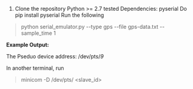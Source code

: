 1. Clone the repository
Python >= 2.7 tested
Dependencies: pyserial
Do pip install pyserial
Run the following

> python serial_emulator.py --type gps --file gps-data.txt --sample_time 1

**Example Output:**

The Pseduo device address: /dev/pts/*9* 

In another terminal, run
> minicom -D /dev/pts/ <slave_id>
